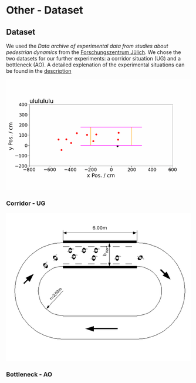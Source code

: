 # Other - Dataset

## Dataset

We used the *Data archive of experimental data from studies about pedestrian dynamics* from the [Forschungszentrum Jülich](https://ped.fz-juelich.de/database/doku.php). We chose the two datasets for our further experiments: a corridor situation (UG) and a bottleneck (AO). A detailed explenation of the experimental situations can be found in the [description](VersuchsdokumentationHERMES.pdf)

![test bild](downsapling_8.gif)

### Corridor - UG

![Corridor scematics](other/UG/ug.png)


### Bottleneck - AO

